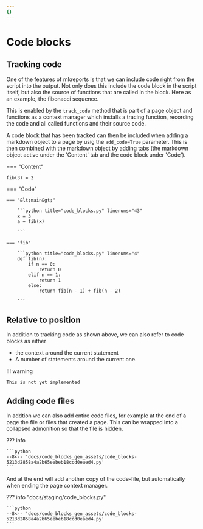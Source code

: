 ```yaml
---
{}
---
```



# Code blocks

## Tracking code

One of the features of mkreports is that we can include
code right from the script into the output. Not only does
this include the code block in the script itself, but
also the source of functions that are called in the block. 
Here as an example, the fibonacci sequence. 

This is enabled by the `track_code` method that is part of 
a page object and functions as a context manager which installs
a tracing function, recording
the code and all called functions and their source code. 

A code block that has been tracked can then be included
when adding a markdown object to a page by usig the 
`add_code=True` parameter. This is then combined with 
the markdown object by adding tabs (the markdown object 
active under the 'Content' tab and the code block under 'Code').

=== "Content"

    fib(3) = 2

=== "Code"

    === "&lt;main&gt;"

        ```python title="code_blocks.py" linenums="43"
        x = 3
        a = fib(x)

        ```

    === "fib"

        ```python title="code_blocks.py" linenums="4"
        def fib(n):
            if n == 0:
                return 0
            elif n == 1:
                return 1
            else:
                return fib(n - 1) + fib(n - 2)

        ```

## Relative to position

In addition to tracking code as shown above, we can also
refer to code blocks as either 
- the context around the current statement
- A number of statements around the current one. 

!!! warning 

    This is not yet implemented

## Adding code files

In addtion we can also add entire code files, for 
example at the end of a page the file or files that 
created a page. This can be wrapped into a collapsed
admonition so that the file is hidden.

??? info 

    ```python
    --8<-- 'docs/code_blocks_gen_assets/code_blocks-5213d2858a4a2b65eebeb18ccd0eaed4.py'
    ```

And at the end will add another copy of the code-file, 
but automatically when ending the page context manager.

??? info "docs/staging/code_blocks.py"

    ```python
    --8<-- 'docs/code_blocks_gen_assets/code_blocks-5213d2858a4a2b65eebeb18ccd0eaed4.py'
    ```
